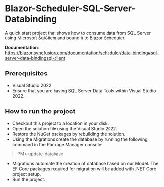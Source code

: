 # Blazor-Scheduler-SQL-Server-Databinding

A quick start project that shows how to consume data from SQL Server using Microsoft SqlClient and bound it to Blazor Scheduler.

**Documentation**: https://blazor.syncfusion.com/documentation/scheduler/data-binding#sql-server-data-bindingsql-client

## Prerequisites

* Visual Studio 2022
* Ensure that you are having SQL Server Data Tools within Visual Studio 2022.

## How to run the project

* Checkout this project to a location in your disk.
* Open the solution file using the Visual Studio 2022.
* Restore the NuGet packages by rebuilding the solution.
* Using the Migrations create the database by running the following command in the Package Manager console:
> PM> update-database
* Migrations automate the creation of database based on our Model. The EF Core packages required for migration will be added with .NET Core project setup.
* Run the project.
